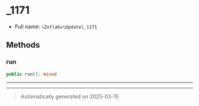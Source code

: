 
# _1171





* Full name: `\Zotlabs\Update\_1171`




## Methods


### run



```php
public run(): mixed
```












***


***
> Automatically generated on 2025-03-15
